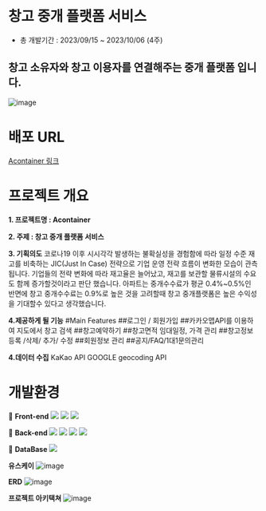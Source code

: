 # 창고 중개 플랫폼 서비스
- 총 개발기간 : 2023/09/15 ~ 2023/10/06 (4주)
## 창고 소유자와 창고 이용자를 연결해주는 중개 플랫폼 입니다.
![image](https://github.com/JMmandoo/container_project/assets/139545432/02fe723d-54cf-4a5c-b883-9d338ac16205)


# 배포 URL
[Acontainer 링크](http://43.203.94.3/)

# 프로젝트 개요

**1. 프로젝트명 : Acontainer**

**2. 주제 : 창고 중개 플랫폼 서비스**

**3. 기획의도**
코로나19 이후 시시각각 발생하는 불확실성을 경험함에 따라 일정 수준 재고를 비축하는 JIC(Just In Case) 전략으로 기업 운영 전략 흐름이 변화한 모습이 관측됩니다.
기업들의 전략 변화에 따라 재고율은 늘어났고, 재고를 보관할 물류시설의 수요도 함께 증가할것이라고 판단 했습니다.
아파트는 중개수수료가 평균 0.4%~0.5%인 반면에 창고 중개수수료는 0.9%로 높은 것을 고려할때 창고 중개플랫폼은 높은 수익성을 기대할수 있다고 생각했습니다.

**4.제공하게 될 기능**
#Main Features
##로그인 / 회원가입
##카카오맵API를 이용하여 지도에서 창고 검색
##창고예약하기
##창고면적 임대일정, 가격 관리
##창고정보 등록 /삭제/ 추가/ 수정
##회원정보 관리
##공지/FAQ/1대1문의관리

**4.데이터 수집**
KaKao API
GOOGLE geocoding API

# 개발환경 
📌 **Front-end**
<img src="https://img.shields.io/badge/html5-E34F26?style=for-the-badge&logo=html5&logoColor=white"> <img src="https://img.shields.io/badge/css3-1572B6?style=for-the-badge&logo=css3&logoColor=white">
<img src="https://img.shields.io/badge/JavaScript-F7DF1E?style=for-the-badge&logo=JavaScript&logoColor=white"> 


📌 **Back-end**
<img src="https://img.shields.io/badge/amazonaws-232F3E?style=for-the-badge&logo=amazonaws&logoColor=white">
<img src="https://img.shields.io/badge/docker-2496ED?style=for-the-badge&logo=docker&logoColor=white">
<img src="https://img.shields.io/badge/springboot-2496ED?style=for-the-badge&logo=springboot&logoColor=white">
<img src="https://img.shields.io/badge/Springboot-6DB33F?style=flat-square&logo=Springboot&logoColor=white"/>

📌 **DataBase**
<img src="https://img.shields.io/badge/mariadb-003545?style=for-the-badge&logo=mariadb&logoColor=white"> 

**유스케이**
![image](https://github.com/JMmandoo/container_project/assets/139545432/d9b07f0a-3a68-4be0-961b-86b084e4871c)

**ERD**
![image](https://github.com/JMmandoo/container_project/assets/139545432/78ce7e40-854f-41de-bb44-90d29853e95b)

**프로젝트 아키택쳐**
![image](https://github.com/JMmandoo/container_project/assets/139545432/13dcd1db-db64-4054-97d1-1b86201622ef)




